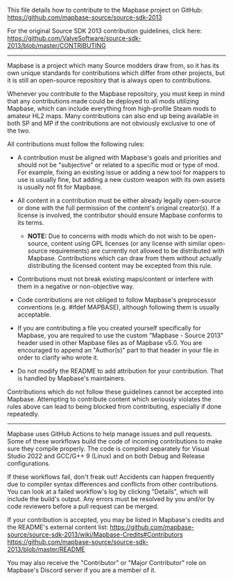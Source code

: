 This file details how to contribute to the Mapbase project on GitHub:
	https://github.com/mapbase-source/source-sdk-2013

For the original Source SDK 2013 contribution guidelines, click here:
	https://github.com/ValveSoftware/source-sdk-2013/blob/master/CONTRIBUTING

---

Mapbase is a project which many Source modders draw from, so it has its own unique standards
for contributions which differ from other projects, but it is still an open-source repository
that is always open to contributions.

Whenever you contribute to the Mapbase repository, you must keep in mind that any contributions
made could be deployed to all mods utilizing Mapbase, which can include everything from high-profile
Steam mods to amateur HL2 maps. Many contributions can also end up being available in both SP and MP
if the contributions are not obviously exclusive to one of the two.

All contributions must follow the following rules:

 * A contribution must be aligned with Mapbase's goals and priorities and should not be "subjective"
   or related to a specific mod or type of mod. For example, fixing an existing issue or adding a
   new tool for mappers to use is usually fine, but adding a new custom weapon with its own assets
   is usually not fit for Mapbase.
   
 * All content in a contribution must be either already legally open-source or done with the
   full permission of the content's original creator(s). If a license is involved, the contributor
   should ensure Mapbase conforms to its terms.
    * **NOTE:** Due to concerns with mods which do not wish to be open-source, content using GPL licenses (or any
	  license with similar open-source requirements) are currently not allowed to be distributed with Mapbase.
	  Contributions which can draw from them without actually distributing the licensed content may be excepted
	  from this rule.
   
 * Contributions must not break existing maps/content or interfere with them in a negative or non-objective way.
   
 * Code contributions are not obliged to follow Mapbase's preprocessor conventions (e.g. #ifdef MAPBASE),
   although following them is usually acceptable.
   
 * If you are contributing a file you created yourself specifically for Mapbase, you are required to
   use the custom "Mapbase - Source 2013" header used in other Mapbase files as of Mapbase v5.0.
   You are encouraged to append an "Author(s)" part to that header in your file in order to clarify who wrote it.
   
 * Do not modify the README to add attribution for your contribution. That is handled by Mapbase's maintainers.
   
Contributions which do not follow these guidelines cannot be accepted into Mapbase. Attempting to contribute content
which seriously violates the rules above can lead to being blocked from contributing, especially if done repeatedly.

---

Mapbase uses GitHub Actions to help manage issues and pull requests. Some of these workflows build the code of incoming
contributions to make sure they compile properly. The code is compiled separately for Visual Studio 2022 and GCC/G++ 9 (Linux)
and on both Debug and Release configurations.

If these workflows fail, don't freak out! Accidents can happen frequently due to compiler syntax differences and conflicts
from other contributions. You can look at a failed workflow's log by clicking "Details", which will include the build's output.
Any errors must be resolved by you and/or by code reviewers before a pull request can be merged.

If your contribution is accepted, you may be listed in Mapbase's credits and the README's external content list:
	https://github.com/mapbase-source/source-sdk-2013/wiki/Mapbase-Credits#Contributors
	https://github.com/mapbase-source/source-sdk-2013/blob/master/README
	
You may also receive the "Contributor" or "Major Contributor" role on Mapbase's Discord server if you are
a member of it.


